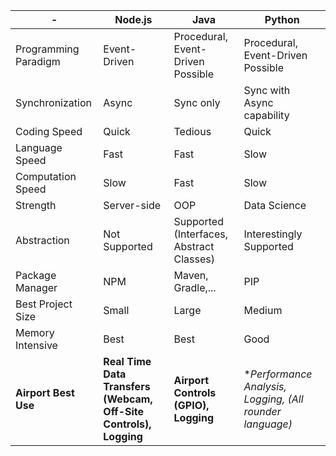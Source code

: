 -|Node.js | Java | Python
--------|--------|------|-------
Programming Paradigm| Event-Driven | Procedural, Event-Driven Possible | Procedural, Event-Driven Possible
Synchronization| Async| Sync only|  Sync with Async capability
Coding Speed | Quick | Tedious | Quick
Language Speed | Fast | Fast | Slow
Computation Speed | Slow | Fast | Slow
Strength | Server-side | OOP | Data Science
Abstraction | Not Supported | Supported (Interfaces, Abstract Classes) | Interestingly Supported
Package Manager | NPM | Maven, Gradle,... | PIP
Best Project Size | Small | Large | Medium
Memory Intensive | Best | Best | Good
**Airport Best Use** | **Real Time Data Transfers (Webcam, Off-Site Controls), Logging** | **Airport Controls (GPIO), Logging** | **Performance Analysis, Logging, (*All rounder language)**